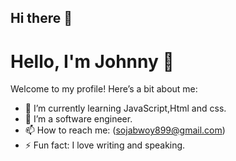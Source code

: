## Hi there 👋
# Hello, I'm Johnny 👋
Welcome to my profile! Here’s a bit about me:

- 🌱 I’m currently learning JavaScript,Html and css.
- 💼 I’m a software engineer.
- 📫 How to reach me: (sojabwoy899@gmail.com)
- ⚡ Fun fact: I love writing and speaking.


<!--
**Johnn65/Johnn65** is a ✨ _special_ ✨ repository because its `README.md` (this file) appears on your GitHub profile.

Here are some ideas to get you started:

- 🔭 I’m currently working on ...
- 🌱 I’m currently learning ...
- 👯 I’m looking to collaborate on ...
- 🤔 I’m looking for help with ...
- 💬 Ask me about ...
- 📫 How to reach me: ...
- 😄 Pronouns: ...
- ⚡ Fun fact: ...
-->
